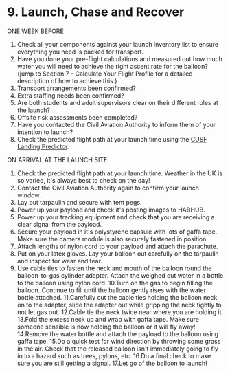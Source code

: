 # 9. Launch, Chase and Recover

ONE WEEK BEFORE

1. Check all your components against your launch inventory list to ensure everything you need is packed for transport.
2. Have you done your pre-flight calculations and measured out how much water you will need to achieve the right ascent rate for the balloon? (jump to Section 7 - Calculate Your Flight Profile for a detailed description of how to achieve this.)
2. Transport arrangements been confirmed?
3. Extra staffing needs been confirmed?
4. Are both students and adult supervisors clear on their different roles at the launch?
5. Offsite risk assessments been completed?
6. Have you contacted the Civil Aviation Authority to inform them of your intention to launch?
7. Check the predicted flight path at your launch time using the [CUSF Landing Predictor](http://predict.habhub.org/).

ON ARRIVAL AT THE LAUNCH SITE

1. Check the predicted flight path at your launch time. Weather in the UK is so varied, it's always best to check on the day!
2. Contact the Civil Aviation Authority again to confirm your launch window.
3. Lay out tarpaulin and secure with tent pegs.
4. Power up your payload and check it's posting images to HABHUB.
5. Power up your tracking equipment and check that you are receiving a clear signal from the payload.
6. Secure your payload in it's polystyrene capsule with lots of gaffa tape. Make sure the camera module is also securely fastened in position.
7. Attach lengths of nylon cord to your payload and attach the parachute.
8. Put on your latex gloves. Lay your balloon out carefully on the tarpaulin and inspect for wear and tear.
9. Use cable ties to fasten the neck and mouth of the balloon round the balloon-to-gas cylinder adapter. Attach the weighed out water in a bottle to the balloon using nylon cord.
10.Turn on the gas to begin filling the balloon. Continue to fill until the balloon gently rises with the water bottle attached.
11.Carefully cut the cable ties holding the balloon neck on to the adapter, slide the adapter out while gripping the neck tightly to not let gas out. 
12.Cable tie the neck twice near where you are holding it. 
13.Fold the excess neck up and wrap with gaffa tape. Make sure someone sensible is now holding the balloon or it will fly away!
14.Remove the water bottle and attach the payload to the balloon using gaffa tape.
15.Do a quick test for wind direction by throwing some grass in the air. Check that the released balloon isn't immediately going to fly in to a hazard such as trees, pylons, etc.
16.Do a final check to make sure you are still getting a signal.
17.Let go of the balloon to launch!

